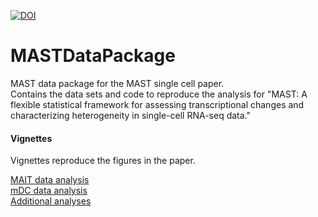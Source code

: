 [![DOI](https://zenodo.org/badge/3738/RGLab/MASTdata.svg)](https://zenodo.org/badge/latestdoi/3738/RGLab/MASTdata)

MASTDataPackage
===============

MAST data package for the MAST single cell paper.   
Contains the data sets and code to reproduce the analysis for "MAST: A flexible statistical framework for assessing transcriptional changes and characterizing heterogeneity in single-cell RNA-seq data."

#### Vignettes 

Vignettes reproduce the figures in the paper. 

[MAIT data analysis](http://github.com/RGLab/MASTdata/blob/master/inst/doc/MAITAnalysis/MASTAnalysis.md)  
[mDC data analysis](http://github.com/RGLab/MASTdata/blob/master/inst/doc/mDCAnalysis/mDCAnalysis.md)  
[Additional analyses](http://github.com/RGLab/MASTdata/blob/master/inst/doc/AdditionalAnalysis/AdditionalAnalyses.md)
